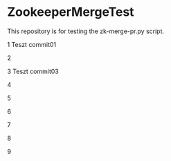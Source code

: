 # ZookeeperMergeTest
This repository is for testing the zk-merge-pr.py script. 

1
Teszt commit01

2

3
Teszt commit03

4

5

6

7

8

9

